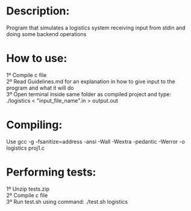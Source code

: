 # Description:
Program that simulates a logistics system receiving input from stdin and doing some backend operations <br />

# How to use:
1º Compile c file <br />
2º Read Guidelines.md for an explanation in how to give input to the program and what it will do <br />
3º Open terminal inside same folder as compiled project and type: ./logistics < "input_file_name".in > output.out <br />

# Compiling:
Use gcc -g -fsanitize=address -ansi -Wall -Wextra -pedantic -Werror -o logistics proj1.c <br />

# Performing tests:
1º Unzip tests.zip <br />
2º Compile c file <br />
3º Run test.sh using command: ./test.sh logistics <br />
